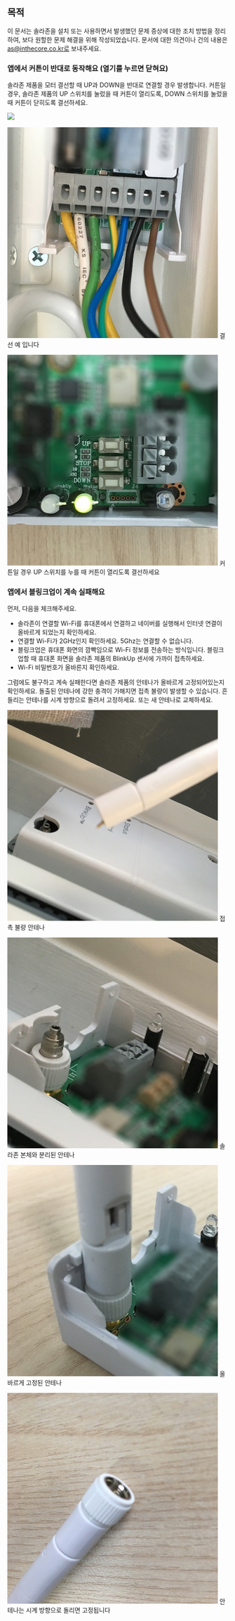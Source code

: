 ## 목적

이 문서는 솔라존을 설치 또는 사용하면서 발생했던 문제 증상에 대한 조치 방법을 정리하여, 보다 원할한 문제 해결을 위해 작성되었습니다.
문서에 대한 의견이나 건의 내용은 as@inthecore.co.kr로 보내주세요.

### 앱에서 커튼이 반대로 동작해요 (열기를 누르면 닫혀요)

솔라존 제품을 모터 결선할 때 UP과 DOWN을 반대로 연결할 경우 발생합니다.
커튼일 경우, 솔라존 제품의 UP 스위치를 눌렀을 때 커튼이 열리도록, DOWN 스위치를 눌렀을 때 커튼이 닫히도록 결선하세요.

![](IMG_0388.jpg)


![](IMG_0376.jpg)
결선 예 입니다

![](IMG_0387.jpg)
커튼일 경우 UP 스위치를 누를 때 커튼이 열리도록 결선하세요

### 앱에서 블링크업이 계속 실패해요

먼저, 다음을 체크해주세요.
- 솔라존이 연결할 Wi-Fi를 휴대폰에서 연결하고 네이버를 실행해서 인터넷 연결이 올바르게 되었는지 확인하세요.
- 연결할 Wi-Fi가 2GHz인지 확인하세요. 5Ghz는 연결할 수 없습니다.
- 블링크업은 휴대폰 화면의 깜빡임으로 Wi-Fi 정보를 전송하는 방식입니다. 블링크업할 때 휴대폰 화면을 솔라존 제품의 BlinkUp 센서에 가까이 접촉하세요.
- Wi-Fi 비밀번호가 올바른지 확인하세요.

그럼에도 불구하고 계속 실패한다면 솔라존 제품의 안테나가 올바르게 고정되어있는지 확인하세요.
돌출된 안테나에 강한 충격이 가해지면 접촉 불량이 발생할 수 있습니다. 흔들리는 안테나를 시계 방향으로 돌려서 고정하세요. 또는 새 안테나로 교체하세요.

![](IMG_0372.jpg)
접촉 불량 안테나

![](IMG_0373.jpg)
솔라존 본체와 분리된 안테나

![](IMG_0385.jpg)
올바르게 고정된 안테나

![](IMG_0386.jpg)
안테나는 시계 방향으로 돌리면 고정됩니다

